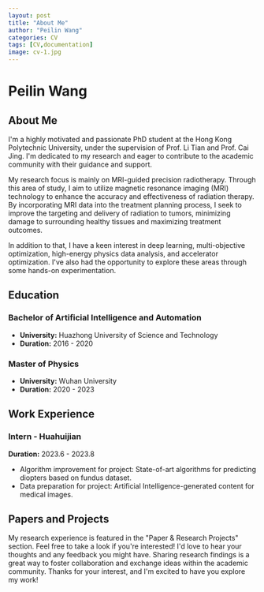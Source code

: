 ```yaml
---
layout: post
title: "About Me"
author: "Peilin Wang"
categories: CV
tags: [CV,documentation]
image: cv-1.jpg
---
```


# Peilin Wang

## About Me

I'm a highly motivated and passionate PhD student at the Hong Kong Polytechnic University, under the supervision of Prof. Li Tian and Prof. Cai Jing. I'm dedicated to my research and eager to contribute to the academic community with their guidance and support. 

My research focus is mainly on MRI-guided precision radiotherapy. Through this area of study, I aim to utilize magnetic resonance imaging (MRI) technology to enhance the accuracy and effectiveness of radiation therapy. By incorporating MRI data into the treatment planning process, I seek to improve the targeting and delivery of radiation to tumors, minimizing damage to surrounding healthy tissues and maximizing treatment outcomes. 

In addition to that, I have a keen interest in deep learning, multi-objective optimization, high-energy physics data analysis, and accelerator optimization. I've also had the opportunity to explore these areas through some hands-on experimentation.

##
## Education

### Bachelor of Artificial Intelligence and Automation

- **University:** Huazhong University of Science and Technology
- **Duration:** 2016 - 2020

### Master of Physics

- **University:** Wuhan University
- **Duration:** 2020 - 2023

##
## Work Experience

### Intern - Huahuijian

**Duration:** 2023.6 - 2023.8

- Algorithm improvement for project: State-of-art algorithms for predicting diopters based on fundus dataset.
- Data preparation for project: Artificial Intelligence-generated content for medical images.

##
## Papers and Projects

My research experience is featured in the "Paper & Research Projects" section. Feel free to take a look if you're interested! I'd love to hear your thoughts and any feedback you might have. Sharing research findings is a great way to foster collaboration and exchange ideas within the academic community. Thanks for your interest, and I'm excited to have you explore my work!
